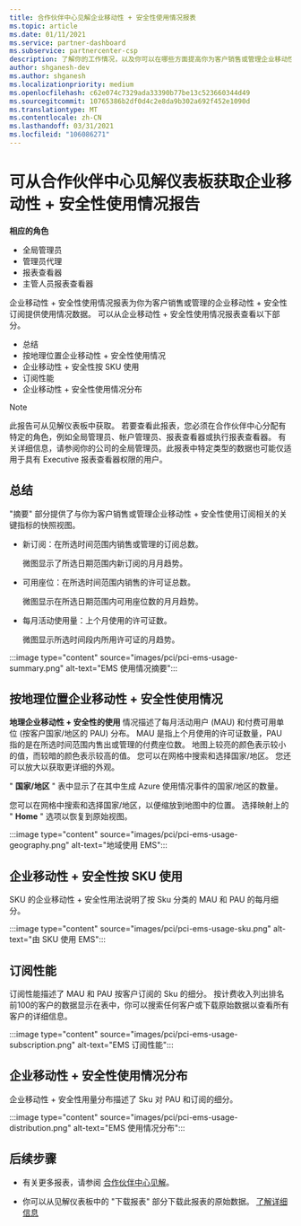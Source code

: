 ```yaml
---
title: 合作伙伴中心见解企业移动性 + 安全性使用情况报表
ms.topic: article
ms.date: 01/11/2021
ms.service: partner-dashboard
ms.subservice: partnercenter-csp
description: 了解你的工作情况，以及你可以在哪些方面提高你为客户销售或管理企业移动性 + 安全性订阅的使用量。
author: shganesh-dev
ms.author: shganesh
ms.localizationpriority: medium
ms.openlocfilehash: c62e074c7329ada33390b77be13c523660344d49
ms.sourcegitcommit: 10765386b2df0d4c2e8da9b302a692f452e1090d
ms.translationtype: MT
ms.contentlocale: zh-CN
ms.lasthandoff: 03/31/2021
ms.locfileid: "106086271"
---
```

# <a name="enterprise-mobility--security-usage-report-available-from-the-partner-center-insights-dashboard"></a>可从合作伙伴中心见解仪表板获取企业移动性 + 安全性使用情况报告

**相应的角色**

- 全局管理员
- 管理员代理
- 报表查看器
- 主管人员报表查看器

企业移动性 + 安全性使用情况报表为你为客户销售或管理的企业移动性 + 安全性订阅提供使用情况数据。 可以从企业移动性 + 安全性使用情况报表查看以下部分。

- 总结
- 按地理位置企业移动性 + 安全性使用情况
- 企业移动性 + 安全性按 SKU 使用
- 订阅性能
- 企业移动性 + 安全性使用情况分布

 > [!NOTE]
 > 此报告可从见解仪表板中获取。 若要查看此报表，您必须在合作伙伴中心分配有特定的角色，例如全局管理员、帐户管理员、报表查看器或执行报表查看器。 有关详细信息，请参阅你的公司的全局管理员。此报表中特定类型的数据也可能仅适用于具有 Executive 报表查看器权限的用户。

## <a name="summary"></a>总结

"摘要" 部分提供了与你为客户销售或管理企业移动性 + 安全性使用订阅相关的关键指标的快照视图。 

- 新订阅：在所选时间范围内销售或管理的订阅总数。

   微图显示了所选日期范围内新订阅的月月趋势。

- 可用座位：在所选时间范围内销售的许可证总数。

   微图显示在所选日期范围内可用座位数的月月趋势。

- 每月活动使用量：上个月使用的许可证数。

   微图显示所选时间段内所用许可证的月趋势。

:::image type="content" source="images/pci/pci-ems-usage-summary.png" alt-text="EMS 使用情况摘要":::

## <a name="enterprise-mobility--security-usage-by-geography"></a>按地理位置企业移动性 + 安全性使用情况

**地理企业移动性 + 安全性的使用** 情况描述了每月活动用户 (MAU) 和付费可用单位 (按客户国家/地区的 PAU) 分布。 MAU 是指上个月使用的许可证数量，PAU 指的是在所选时间范围内售出或管理的付费座位数。 地图上较亮的颜色表示较小的值，而较暗的颜色表示较高的值。 您可以在网格中搜索和选择国家/地区。 您还可以放大以获取更详细的外观。

" **国家/地区** " 表中显示了在其中生成 Azure 使用情况事件的国家/地区的数量。

您可以在网格中搜索和选择国家/地区，以便缩放到地图中的位置。 选择映射上的 " **Home** " 选项以恢复到原始视图。

:::image type="content" source="images/pci/pci-ems-usage-geography.png" alt-text="地域使用 EMS":::

## <a name="enterprise-mobility--security-usage-by-sku"></a>企业移动性 + 安全性按 SKU 使用

SKU 的企业移动性 + 安全性用法说明了按 Sku 分类的 MAU 和 PAU 的每月细分。

:::image type="content" source="images/pci/pci-ems-usage-sku.png" alt-text="由 SKU 使用 EMS":::

## <a name="subscriptions-performance"></a>订阅性能

订阅性能描述了 MAU 和 PAU 按客户订阅的 Sku 的细分。 按计费收入列出排名前100的客户的数据显示在表中，你可以搜索任何客户或下载原始数据以查看所有客户的详细信息。

:::image type="content" source="images/pci/pci-ems-usage-subscription.png" alt-text="EMS 订阅性能":::

## <a name="enterprise-mobility--security-usage-distribution"></a>企业移动性 + 安全性使用情况分布

企业移动性 + 安全性用量分布描述了 Sku 对 PAU 和订阅的细分。

:::image type="content" source="images/pci/pci-ems-usage-distribution.png" alt-text="EMS 使用情况分布":::

## <a name="next-steps"></a>后续步骤

- 有关更多报表，请参阅 [合作伙伴中心见解](partner-center-insights.md)。

- 你可以从见解仪表板中的 "下载报表" 部分下载此报表的原始数据。 [了解详细信息](pci-download-reports.md) 
